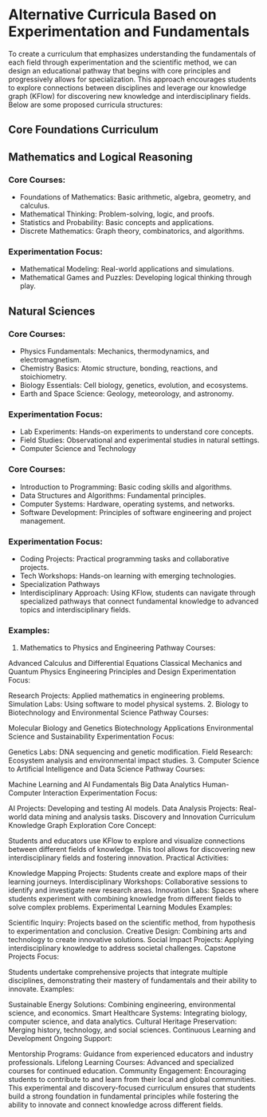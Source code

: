# Alternative Curricula Based on Experimentation and Fundamentals
To create a curriculum that emphasizes understanding the fundamentals of each field through experimentation and the scientific method, we can design an educational pathway that begins with core principles and progressively allows for specialization. This approach encourages students to explore connections between disciplines and leverage our knowledge graph (KFlow) for discovering new knowledge and interdisciplinary fields. Below are some proposed curricula structures:

## Core Foundations Curriculum
## Mathematics and Logical Reasoning
### Core Courses:
* Foundations of Mathematics: Basic arithmetic, algebra, geometry, and calculus.
* Mathematical Thinking: Problem-solving, logic, and proofs.
* Statistics and Probability: Basic concepts and applications.
* Discrete Mathematics: Graph theory, combinatorics, and algorithms.
### Experimentation Focus:
* Mathematical Modeling: Real-world applications and simulations.
* Mathematical Games and Puzzles: Developing logical thinking through play.
## Natural Sciences
### Core Courses:
* Physics Fundamentals: Mechanics, thermodynamics, and electromagnetism.
* Chemistry Basics: Atomic structure, bonding, reactions, and stoichiometry.
* Biology Essentials: Cell biology, genetics, evolution, and ecosystems.
* Earth and Space Science: Geology, meteorology, and astronomy.
### Experimentation Focus:
* Lab Experiments: Hands-on experiments to understand core concepts.
* Field Studies: Observational and experimental studies in natural settings.
* Computer Science and Technology
### Core Courses:
* Introduction to Programming: Basic coding skills and algorithms.
* Data Structures and Algorithms: Fundamental principles.
* Computer Systems: Hardware, operating systems, and networks.
* Software Development: Principles of software engineering and project management.
### Experimentation Focus:
* Coding Projects: Practical programming tasks and collaborative projects.
* Tech Workshops: Hands-on learning with emerging technologies.
* Specialization Pathways
* Interdisciplinary Approach: Using KFlow, students can navigate through specialized pathways that connect fundamental knowledge to advanced topics and interdisciplinary fields.


### Examples:


1. Mathematics to Physics and Engineering
Pathway Courses:

Advanced Calculus and Differential Equations
Classical Mechanics and Quantum Physics
Engineering Principles and Design
Experimentation Focus:

Research Projects: Applied mathematics in engineering problems.
Simulation Labs: Using software to model physical systems.
2. Biology to Biotechnology and Environmental Science
Pathway Courses:

Molecular Biology and Genetics
Biotechnology Applications
Environmental Science and Sustainability
Experimentation Focus:

Genetics Labs: DNA sequencing and genetic modification.
Field Research: Ecosystem analysis and environmental impact studies.
3. Computer Science to Artificial Intelligence and Data Science
Pathway Courses:

Machine Learning and AI Fundamentals
Big Data Analytics
Human-Computer Interaction
Experimentation Focus:

AI Projects: Developing and testing AI models.
Data Analysis Projects: Real-world data mining and analysis tasks.
Discovery and Innovation Curriculum
Knowledge Graph Exploration
Core Concept:

Students and educators use KFlow to explore and visualize connections between different fields of knowledge. This tool allows for discovering new interdisciplinary fields and fostering innovation.
Practical Activities:

Knowledge Mapping Projects: Students create and explore maps of their learning journeys.
Interdisciplinary Workshops: Collaborative sessions to identify and investigate new research areas.
Innovation Labs: Spaces where students experiment with combining knowledge from different fields to solve complex problems.
Experimental Learning Modules
Examples:

Scientific Inquiry: Projects based on the scientific method, from hypothesis to experimentation and conclusion.
Creative Design: Combining arts and technology to create innovative solutions.
Social Impact Projects: Applying interdisciplinary knowledge to address societal challenges.
Capstone Projects
Focus:

Students undertake comprehensive projects that integrate multiple disciplines, demonstrating their mastery of fundamentals and their ability to innovate.
Examples:

Sustainable Energy Solutions: Combining engineering, environmental science, and economics.
Smart Healthcare Systems: Integrating biology, computer science, and data analytics.
Cultural Heritage Preservation: Merging history, technology, and social sciences.
Continuous Learning and Development
Ongoing Support:

Mentorship Programs: Guidance from experienced educators and industry professionals.
Lifelong Learning Courses: Advanced and specialized courses for continued education.
Community Engagement: Encouraging students to contribute to and learn from their local and global communities.
This experimental and discovery-focused curriculum ensures that students build a strong foundation in fundamental principles while fostering the ability to innovate and connect knowledge across different fields.
